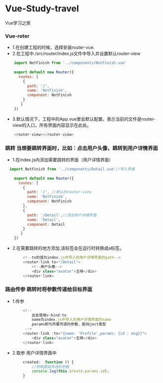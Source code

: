 # Vue-Study-travel
Vue学习之旅

### Vue-roter
- 1.在创建工程的时候，选择安装router-vue.
- 2.在工程中./src/router/index.js文件中导入并设置默认router-view
```js
    import NotFinish from '../components/NotFinish.vue'
    
    export default new Router({
      routes: [
        {
          path: '/',
          name: 'NotFinish',
          component: NotFinish
        }
       ]
    })
```
- 3.默认情况下，工程中的App.vue里会默认配置，表示当前的文件是router-view的入口，所有界面内容显示在此处。
```js
    <router-view></router-view>
```
### 跳转 当想要跳转界面时，比如：点击用户头像，跳转到用户详情界面
- 1.在index.js内添加需要跳转的界面（用户详情界面）
```js
  import NotFinish from '../components/Detail.vue'//导入界面
    
    export default new Router({
      routes: [
        {
          path: '/', //默认的router-view
          name: 'NotFinish',
          component: NotFinish
        },
        {
          path: '/Detail',//添加用户详情界面
          name: 'Detail',
          component: Detail
        }
       ]
    })
```
- 2.在需要跳转的地方添加<router-link></router-link>,该标签会在运行时转换成a标签。
```js
        <!--to的值为index.js中导入的用户详情界面的path-->
        <router-link to="/Detail">
            <!--用户头像-->
            <div class="avatar">王琦</div> 
        </router-link>
```

### 路由传参 跳转时将参数传递给目标界面
- 1.传参
```js
        <!--
            此处使用v-bind:to
            name为index.js中导入的用户详情界面的name
            params即为所要传递的参数，是Object类型
         -->
        <router-link :to="{name: 'Profile',params: {id : msg}}">
            <div class="avatar">王琦</div>
        </router-link>
```
- 2.取参 用户详情界面中
```js
        created:  function () {
            //获取路由传进的参数
            console.log(this.$route.params.id);
        }
```
